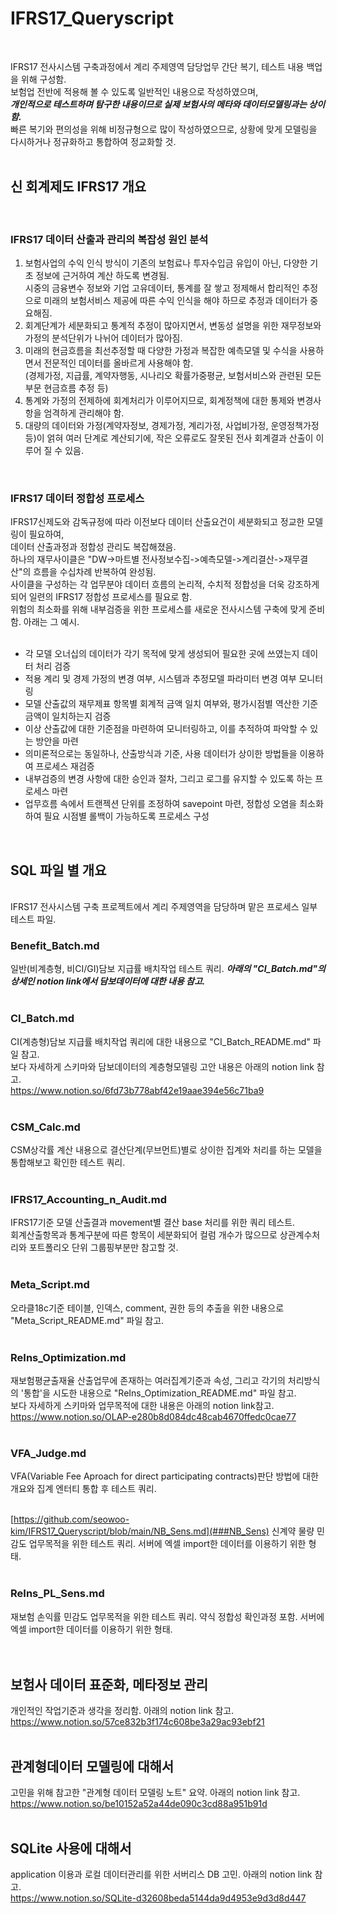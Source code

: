 # IFRS17_Queryscript
<br/>

IFRS17 전사시스템 구축과정에서 계리 주제영역 담당업무 간단 복기, 테스트 내용 백업을 위해 구성함.  
보험업 전반에 적용해 볼 수 있도록 일반적인 내용으로 작성하였으며,<br/> 
***개인적으로 테스트하며 탐구한 내용이므로 실제 보험사의 메타와 데이터모델링과는 상이함.***  
빠른 복기와 편의성을 위해 비정규형으로 많이 작성하였으므로, 상황에 맞게 모델링을 다시하거나 정규화하고 통합하여 정교화할 것.  
<br/> 
  
## 신 회계제도 IFRS17 개요
<br/>

### IFRS17 데이터 산출과 관리의 복잡성 원인 분석
1. 보험사업의 수익 인식 방식이 기존의 보험료나 투자수입금 유입이 아닌, 다양한 기초 정보에 근거하여 계산 하도록 변경됨. <br/>   시중의 금융변수 정보와 기업 고유데이터, 통계를 잘 쌓고 정제해서 합리적인 추정으로 미래의 보험서비스 제공에 따른 수익 인식을 해야 하므로 추정과 데이터가 중요해짐.<br/>
2. 회계단계가 세분화되고 통계적 추정이 많아지면서, 변동성 설명을 위한 재무정보와 가정의 분석단위가 나뉘어 데이터가 많아짐.<br/>
3. 미래의 현금흐름을 최선추정할 때 다양한 가정과 복잡한 예측모델 및 수식을 사용하면서 전문적인 데이터를 올바르게 사용해야 함.<br/>   (경제가정, 지급률, 계약자행동, 시나리오 확률가중평균, 보험서비스와 관련된 모든 부문 현금흐름 추정 등)<br/>
4. 통계와 가정의 전제하에 회계처리가 이루어지므로, 회계정책에 대한 통제와 변경사항을 엄격하게 관리해야 함. <br/>
5. 대량의 데이터와 가정(계약자정보, 경제가정, 계리가정, 사업비가정, 운영정책가정 등)이 얽혀 여러 단계로 계산되기에, 작은 오류로도 잘못된 전사 회계결과 산출이 이루어 질 수 있음.<br/>
<br/>

### IFRS17 데이터 정합성 프로세스
IFRS17신제도와 감독규정에 따라 이전보다 데이터 산출요건이 세분화되고 정교한 모델링이 필요하여,
<br/> 데이터 산출과정과 정합성 관리도 복잡해졌음.  
하나의 재무사이클은 "DW->마트별 전사정보수집->예측모델->계리결산->재무결산"의 흐름을 수십차례 반복하여 완성됨.  
사이클을 구성하는 각 업무분야 데이터 흐름의 논리적, 수치적 정합성을 더욱 강조하게되어 일련의 IFRS17 정합성 프로세스를 필요로 함.  
위험의 최소화를 위해 내부검증을 위한 프로세스를 새로운 전사시스템 구축에 맞게 준비함. 
아래는 그 예시.  
<br/>

- 각 모델 오너십의 데이터가 각기 목적에 맞게 생성되어 필요한 곳에 쓰였는지 데이터 처리 검증  
- 적용 계리 및 경제 가정의 변경 여부, 시스템과 추정모델 파라미터 변경 여부 모니터링  
- 모델 산출값의 재무제표 항목별 회계적 금액 일치 여부와, 평가시점별 역산한 기준금액이 일치하는지 검증  
- 이상 산출값에 대한 기준점을 마련하여 모니터링하고, 이를 추적하여 파악할 수 있는 방안을 마련  
- 의미론적으로는 동일하나, 산출방식과 기준, 사용 데이터가 상이한 방법들을 이용하여 프로세스 재검증  
- 내부검증의 변경 사항에 대한 승인과 절차, 그리고 로그를 유지할 수 있도록 하는 프로세스 마련  
- 업무흐름 속에서 트랜젝션 단위를 조정하여 savepoint 마련, 정합성 오염을 최소화하여 필요 시점별 롤백이 가능하도록 프로세스 구성  
<br/>
 
## SQL 파일 별 개요
<br/>
IFRS17 전사시스템 구축 프로젝트에서 계리 주제영역을 담당하며 맡은 프로세스 일부 테스트 파일.  
<br/>

### Benefit_Batch.md
일반(비계층형, 비CI/GI)담보 지급률 배치작업 테스트 쿼리. ***아래의 "CI_Batch.md"의 상세인 notion link에서 담보데이터에 대한 내용 참고.***  
<br/>

### CI_Batch.md
CI(계층형)담보 지급률 배치작업 쿼리에 대한 내용으로 "CI_Batch_README.md" 파일 참고.  
보다 자세하게 스키마와 담보데이터의 계층형모델링 고안 내용은 아래의 notion link 참고.  
https://www.notion.so/6fd73b778abf42e19aae394e56c71ba9  
<br/>

### CSM_Calc.md  
CSM상각률 계산 내용으로 결산단계(무브먼트)별로 상이한 집계와 처리를 하는 모델을 통합해보고 확인한 테스트 쿼리.    
<br/>

### IFRS17_Accounting_n_Audit.md
IFRS17기준 모델 산출결과 movement별 결산 base 처리를 위한 쿼리 테스트.   
회계산출항목과 통계구분에 따른 항목이 세분화되어 컬럼 개수가 많으므로 상관계수처리와 포트폴리오 단위 그룹핑부분만 참고할 것.  
<br/>

### Meta_Script.md
오라클18c기준 테이블, 인덱스, comment, 권한 등의 추출을 위한 내용으로 "Meta_Script_README.md" 파일 참고.  
<br/>

### ReIns_Optimization.md
재보험평균출재율 산출업무에 존재하는 여러집계기준과 속성, 그리고 각기의 처리방식의 '통합'을 시도한 내용으로 "ReIns_Optimization_README.md" 파일 참고.  
보다 자세하게 스키마와 업무목적에 대한 내용은 아래의 notion link참고.  
https://www.notion.so/OLAP-e280b8d084dc48cab4670ffedc0cae77  
<br/>

### VFA_Judge.md
VFA(Variable Fee Aproach for direct participating contracts)판단 방법에 대한 개요와 집계 엔터티 통합 후 테스트 쿼리.  
<br/>

[https://github.com/seowoo-kim/IFRS17_Queryscript/blob/main/NB_Sens.md](###NB_Sens)
신계약 물량 민감도 업무목적을 위한 테스트 쿼리. 서버에 엑셀 import한 데이터를 이용하기 위한 형태.  
<br/>

### ReIns_PL_Sens.md
재보험 손익률 민감도 업무목적을 위한 테스트 쿼리. 약식 정합성 확인과정 포함. 서버에 엑셀 import한 데이터를 이용하기 위한 형태.  
<br/>
<br/>
  
## 보험사 데이터 표준화, 메타정보 관리
개인적인 작업기준과 생각을 정리함. 아래의 notion link 참고.  
https://www.notion.so/57ce832b3f174c608be3a29ac93ebf21  
<br/>

## 관계형데이터 모델링에 대해서
고민을 위해 참고한 "관계형 데이터 모델링 노트" 요약. 아래의 notion link 참고.  
https://www.notion.so/be10152a52a44de090c3cd88a951b91d  
<br/>
 
## SQLite 사용에 대해서
application 이용과 로컬 데이터관리를 위한 서버리스 DB 고민. 아래의 notion link 참고.  
https://www.notion.so/SQLite-d32608beda5144da9d4953e9d3d8d447  
<br/>
 
